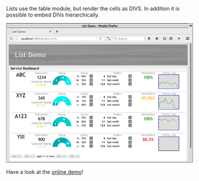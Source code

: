 Lists use the table module, but render the cells as DIVS.
In addition it is possible to embed DIVs hierarchically.

![demo screen shot](pong-list.png) 

Have a look at the [online demo](http://mh-svr.de/pong_dev/index.html?layout=tests/list)!